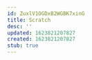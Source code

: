```yaml
---
id: ZuxlV1OGDxB2WGBK7xinG
title: Scratch
desc: ''
updated: 1623821207827
created: 1623821207827
stub: true
---
```


